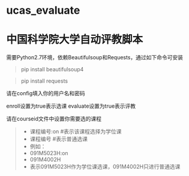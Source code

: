 # ucas_evaluate
中国科学院大学自动评教脚本
===
需要Python2.7环境，依赖Beautifulsoup和Requests，通过如下命令可安装

> pip install beautifulsoup4

> pip install requests

请在config填入你的用户名和密码

enroll设置为true表示选课
evaluate设置为true表示评教

请在courseid文件中设置你需要选的课程
> - 课程编号:on #表示该课程选择为学位课
> - 课程编号 #表示普通选课
> - 例如：
> - 091M5023H:on
> - 091M4002H
> - 表示091M5023H作为学位课选课，091M4002H只进行普通选课
